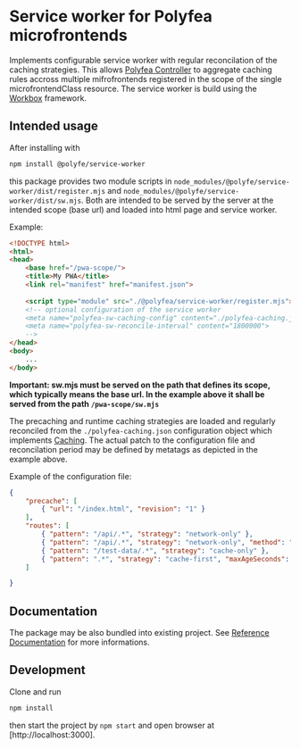 # Service worker for Polyfea microfrontends

Implements configurable service worker with regular reconcilation of the caching strategies. This allows [Polyfea Controller](https://github.com/polyfea/polyfea-controller) to aggregate caching rules accross multiple mifrofrontends registered in the scope of the single microfrontendClass resource. The service worker is build using the [Workbox](https://developer.chrome.com/docs/workbox) framework.

## Intended usage

After installing with

```sh
npm install @polyfe/service-worker
```

this package provides two module scripts in  `node_modules/@polyfe/service-worker/dist/register.mjs` and `node_modules/@polyfe/service-worker/dist/sw.mjs`. 
Both are intended to be served by the server at the intended scope (base url) and loaded into html page and service worker.

Example:

```html
<!DOCTYPE html>
<html>
<head>
    <base href="/pwa-scope/">
    <title>My PWA</title>
    <link rel="manifest" href="manifest.json">
    
    <script type="module" src="./@polyfea/service-worker/register.mjs"></script>
    <!-- optional configuration of the service worker 
    <meta name="polyfea-sw-caching-config" content="./polyfea-caching.json">
    <meta name="polyfea-sw-reconcile-interval" content="1800000">
    -->
</head>
<body>
    ...
</body>
```

**Important: sw.mjs must be served on the path that defines its scope, which typically means the base url. In the example above it shall be served from the path `/pwa-scope/sw.mjs`**

The precaching and runtime caching strategies are loaded and regularly reconciled from the `./polyfea-caching.json` configuration object which implements [Caching](./docs/interfaces/Caching.md). The actual patch to the configuration file and reconcilation period may be defined by metatags as depicted in the example above.

Example of the configuration file:

```json
{
    "precache": [
        { "url": "/index.html", "revision": "1" }
    ],
    "routes": [
        { "pattern": "/api/.*", "strategy": "network-only" },
        { "pattern": "/api/.*", "strategy": "network-only", "method": "POST", "syncRetentionMinutes": 60 },  
        { "pattern": "/test-data/.*", "strategy": "cache-only" },
        { "pattern": ".*", "strategy": "cache-first", "maxAgeSeconds":  86400 }
    ]

}
```

## Documentation

The package may be also bundled into existing project. See [Reference Documentation](./docs/globals.md) for more informations.

## Development

Clone and run 

```sh
npm install
```

then start the project by `npm start` and open browser at [http://localhost:3000].
